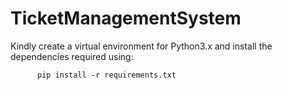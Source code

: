 # TicketManagementSystem

Kindly create a virtual environment for Python3.x and install the dependencies required using:

          pip install -r requirements.txt
